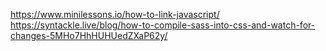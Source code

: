 https://www.minilessons.io/how-to-link-javascript/
https://syntackle.live/blog/how-to-compile-sass-into-css-and-watch-for-changes-5MHo7HhHUHUedZXaP62y/